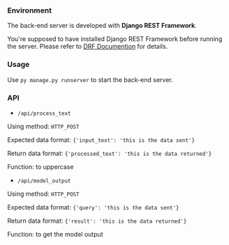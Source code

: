 ### Environment

The back-end server is developed with **Django REST Framework**.

You're supposed to have installed Django REST Framework before running the server. Please refer to [DRF Documention](https://www.django-rest-framework.org/tutorial/quickstart/) for details.

### Usage

Use `py manage.py runserver` to start the back-end server.

### API

- `/api/process_text`

Using method: `HTTP_POST`

Expected data format: `{'input_text': 'this is the data sent'}`

Return data format: `{'processed_text': 'this is the data returned'}`

Function: to uppercase 

- `/api/model_output`

Using method: `HTTP_POST`

Expected data format: `{'query': 'this is the data sent'}`

Return data format: `{'result': 'this is the data returned'}`

Function: to get the model output